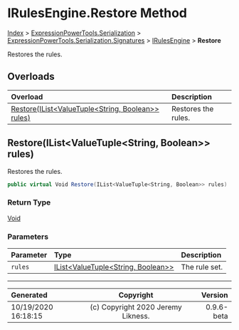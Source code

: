 ﻿# IRulesEngine.Restore Method

[Index](../index.md) > [ExpressionPowerTools.Serialization](ExpressionPowerTools.Serialization.a.md) > [ExpressionPowerTools.Serialization.Signatures](ExpressionPowerTools.Serialization.Signatures.n.md) > [IRulesEngine](ExpressionPowerTools.Serialization.Signatures.IRulesEngine.i.md) > **Restore**

Restores the rules.

## Overloads

| Overload | Description |
| :-- | :-- |
| [Restore(IList&lt;ValueTuple&lt;String, Boolean>> rules)](#restoreilistvaluetuplestring-boolean-rules) | Restores the rules. |
## Restore(IList&lt;ValueTuple&lt;String, Boolean>> rules)

Restores the rules.

```csharp
public virtual Void Restore(IList<ValueTuple<String, Boolean>> rules)
```

### Return Type

 [Void](https://docs.microsoft.com/dotnet/api/system.void) 

### Parameters

| Parameter | Type | Description |
| :-- | :-- | :-- |
| `rules` | [IList&lt;ValueTuple&lt;String, Boolean>>](https://docs.microsoft.com/dotnet/api/system.collections.generic.ilist-1) | The rule set. |



---

| Generated | Copyright | Version |
| :-- | :-: | --: |
| 10/19/2020 16:18:15 | (c) Copyright 2020 Jeremy Likness. | 0.9.6-beta |
